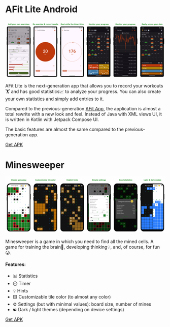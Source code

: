 # AFit Lite Android

<img src="https://github.com/lestec-al/lestec-al/raw/main/pictures/afit2_screens.png"/>

AFit Lite is the next-generation app that allows you to record your workouts🏋️ and has good statistics📈 to analyze your progress. You can also create your own statistics and simply add entries to it.

Compared to the previous-generation [AFit App](https://github.com/lestec-al/afit/), the application is almost a total rewrite with a new look and feel. Instead of Java with XML views UI, it is written in Kotlin with Jetpack Compose UI.

The basic features are almost the same compared to the previous-generation app.

[Get APK](https://drive.google.com/drive/folders/1ayZQKcDwIqp7Y204yxUy0t49WzwOjgGB?usp=drive_link)

# Minesweeper

<img src="https://github.com/lestec-al/lestec-al/raw/main/pictures/minesweeper_screens.png"/>

Minesweeper is a game in which you need to find all the mined cells. A game for training the brain🧠, developing thinking💡, and, of course, for fun😜.

#### Features:
- 📊 Statistics
- ⏲️ Timer
- 💡 Hints
- 🟨 Customizable tile color (to almost any color)
- ⚙️ Settings (but with minimal values): board size, number of mines
- ☯️ Dark / light themes (depending on device settings)

[Get APK](https://drive.google.com/drive/folders/1ayZQKcDwIqp7Y204yxUy0t49WzwOjgGB?usp=drive_link)
